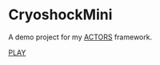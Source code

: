 # CryoshockMini
A demo project for my  [ACTORS](https://github.com/dimmpixeye/Actors-Unity3d-Framework) framework.

[PLAY](http://pixeye.games/cryoshock/mini/)
 
